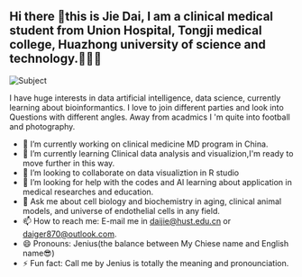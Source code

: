 ## Hi there 👋this is Jie Dai, I am a clinical medical student from Union Hospital, Tongji medical college, Huazhong university of science and technology.🏥🏥🏥
![Subject](https://github.com/user-attachments/assets/4adc1fc6-8471-4b4d-9686-36d69d9fe2d2)

I have huge interests in data artificial intelligence, data science, currently learning about bioinformantics.
 I love to join different parties and look into Questions with different angles. Away from acadmics I 'm quite into football and photography.

- 🔭 I’m currently working on clinical medicine MD program in China.
- 🌱 I’m currently learning Clinical data analysis and visualizion,I'm ready to move further in this way.
- 👯 I’m looking to collaborate on data visualiztion in R studio 
- 🤔 I’m looking for help with the codes and AI learning about application in medical researches and education.
- 💬 Ask me about cell biology and biochemistry in aging, clinical animal models, and universe of endothelial cells in any field.
- 📫 How to reach me: E-mail me in daijie@hust.edu.cn or daiger870@outlook.com.
- 😄 Pronouns: Jenius(the balance between My Chiese name and English name😎)
- ⚡ Fun fact: Call me by Jenius is totally the meaning and pronounciation.

